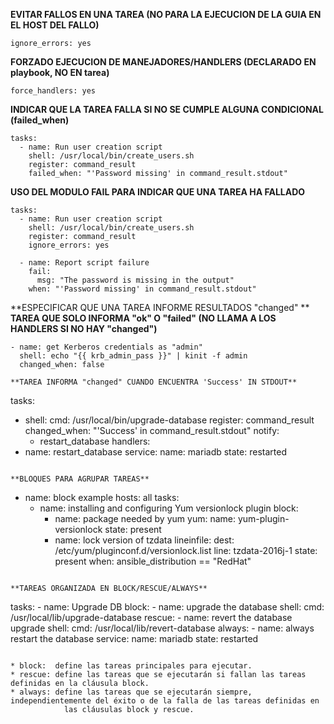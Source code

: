 **EVITAR FALLOS EN UNA TAREA (NO PARA LA EJECUCION DE LA GUIA EN EL HOST DEL FALLO)**

    ignore_errors: yes

**FORZADO EJECUCION DE MANEJADORES/HANDLERS (DECLARADO EN playbook, NO EN tarea)**

    force_handlers: yes

**INDICAR QUE LA TAREA FALLA SI NO SE CUMPLE ALGUNA CONDICIONAL (**failed_when**)**

````
tasks:
  - name: Run user creation script
    shell: /usr/local/bin/create_users.sh
    register: command_result
    failed_when: "'Password missing' in command_result.stdout"
````

**USO DEL MODULO FAIL PARA INDICAR QUE UNA TAREA HA FALLADO**

````
tasks:
  - name: Run user creation script
    shell: /usr/local/bin/create_users.sh
    register: command_result
	ignore_errors: yes
	
  - name: Report script failure
	fail:
	  msg: "The password is missing in the output"
	when: "'Password missing' in command_result.stdout"
````

**ESPECIFICAR QUE UNA TAREA INFORME RESULTADOS "changed" **
**TAREA QUE SOLO INFORMA "ok" O "failed" (NO LLAMA A LOS HANDLERS SI NO HAY "changed")**

````
- name: get Kerberos credentials as "admin"
  shell: echo "{{ krb_admin_pass }}" | kinit -f admin
  changed_when: false

**TAREA INFORMA "changed" CUANDO ENCUENTRA 'Success' IN STDOUT**

````
tasks:
  - shell:
      cmd: /usr/local/bin/upgrade-database
    register: command_result
    changed_when: "'Success' in command_result.stdout"
    notify:
      - restart_database
handlers:
  - name: restart_database
    service:
      name: mariadb
      state: restarted
````  

**BLOQUES PARA AGRUPAR TAREAS**

````
- name: block example
  hosts: all
  tasks:
    - name: installing and configuring Yum versionlock plugin
      block:
        - name: package needed by yum
          yum:
            name: yum-plugin-versionlock
            state: present
        - name: lock version of tzdata
          lineinfile:
            dest: /etc/yum/pluginconf.d/versionlock.list
            line: tzdata-2016j-1
            state: present
      when: ansible_distribution == "RedHat"
````

**TAREAS ORGANIZADA EN BLOCK/RESCUE/ALWAYS**

````
  tasks:
    - name: Upgrade DB
      block:
        - name: upgrade the database
		  shell:
			cmd: /usr/local/lib/upgrade-database
	  rescue:
		- name: revert the database upgrade
		  shell:
			cmd: /usr/local/lib/revert-database
	  always:
		- name: always restart the database
		  service:
			name: mariadb
			state: restarted
````

* block:  define las tareas principales para ejecutar.
* rescue: define las tareas que se ejecutarán si fallan las tareas definidas en la cláusula block.
* always: define las tareas que se ejecutarán siempre, independientemente del éxito o de la falla de las tareas definidas en 
			las cláusulas block y rescue.

